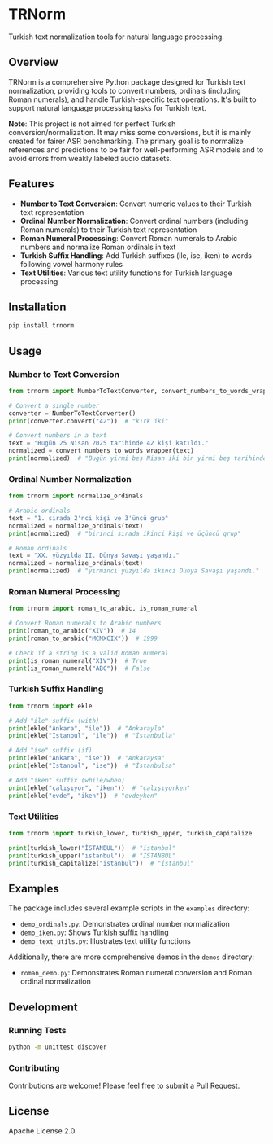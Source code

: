 # TRNorm

Turkish text normalization tools for natural language processing.

## Overview

TRNorm is a comprehensive Python package designed for Turkish text normalization, providing tools to convert numbers, ordinals (including Roman numerals), and handle Turkish-specific text operations. It's built to support natural language processing tasks for Turkish text.

**Note**: This project is not aimed for perfect Turkish conversion/normalization. It may miss some conversions, but it is mainly created for fairer ASR benchmarking. The primary goal is to normalize references and predictions to be fair for well-performing ASR models and to avoid errors from weakly labeled audio datasets.

## Features

- **Number to Text Conversion**: Convert numeric values to their Turkish text representation
- **Ordinal Number Normalization**: Convert ordinal numbers (including Roman numerals) to their Turkish text representation
- **Roman Numeral Processing**: Convert Roman numerals to Arabic numbers and normalize Roman ordinals in text
- **Turkish Suffix Handling**: Add Turkish suffixes (ile, ise, iken) to words following vowel harmony rules
- **Text Utilities**: Various text utility functions for Turkish language processing

## Installation

```bash
pip install trnorm
```

## Usage

### Number to Text Conversion

```python
from trnorm import NumberToTextConverter, convert_numbers_to_words_wrapper

# Convert a single number
converter = NumberToTextConverter()
print(converter.convert("42"))  # "kırk iki"

# Convert numbers in a text
text = "Bugün 25 Nisan 2025 tarihinde 42 kişi katıldı."
normalized = convert_numbers_to_words_wrapper(text)
print(normalized)  # "Bugün yirmi beş Nisan iki bin yirmi beş tarihinde kırk iki kişi katıldı."
```

### Ordinal Number Normalization

```python
from trnorm import normalize_ordinals

# Arabic ordinals
text = "1. sırada 2'nci kişi ve 3'üncü grup"
normalized = normalize_ordinals(text)
print(normalized)  # "birinci sırada ikinci kişi ve üçüncü grup"

# Roman ordinals
text = "XX. yüzyılda II. Dünya Savaşı yaşandı."
normalized = normalize_ordinals(text)
print(normalized)  # "yirminci yüzyılda ikinci Dünya Savaşı yaşandı."
```

### Roman Numeral Processing

```python
from trnorm import roman_to_arabic, is_roman_numeral

# Convert Roman numerals to Arabic numbers
print(roman_to_arabic("XIV"))  # 14
print(roman_to_arabic("MCMXCIX"))  # 1999

# Check if a string is a valid Roman numeral
print(is_roman_numeral("XIV"))  # True
print(is_roman_numeral("ABC"))  # False
```

### Turkish Suffix Handling

```python
from trnorm import ekle

# Add "ile" suffix (with)
print(ekle("Ankara", "ile"))  # "Ankarayla"
print(ekle("İstanbul", "ile"))  # "İstanbulla"

# Add "ise" suffix (if)
print(ekle("Ankara", "ise"))  # "Ankaraysa"
print(ekle("İstanbul", "ise"))  # "İstanbulsa"

# Add "iken" suffix (while/when)
print(ekle("çalışıyor", "iken"))  # "çalışıyorken"
print(ekle("evde", "iken"))  # "evdeyken"
```

### Text Utilities

```python
from trnorm import turkish_lower, turkish_upper, turkish_capitalize

print(turkish_lower("İSTANBUL"))  # "istanbul"
print(turkish_upper("istanbul"))  # "İSTANBUL"
print(turkish_capitalize("istanbul"))  # "İstanbul"
```

## Examples

The package includes several example scripts in the `examples` directory:

- `demo_ordinals.py`: Demonstrates ordinal number normalization
- `demo_iken.py`: Shows Turkish suffix handling
- `demo_text_utils.py`: Illustrates text utility functions

Additionally, there are more comprehensive demos in the `demos` directory:

- `roman_demo.py`: Demonstrates Roman numeral conversion and Roman ordinal normalization

## Development

### Running Tests

```bash
python -m unittest discover
```

### Contributing

Contributions are welcome! Please feel free to submit a Pull Request.

## License

Apache License 2.0
